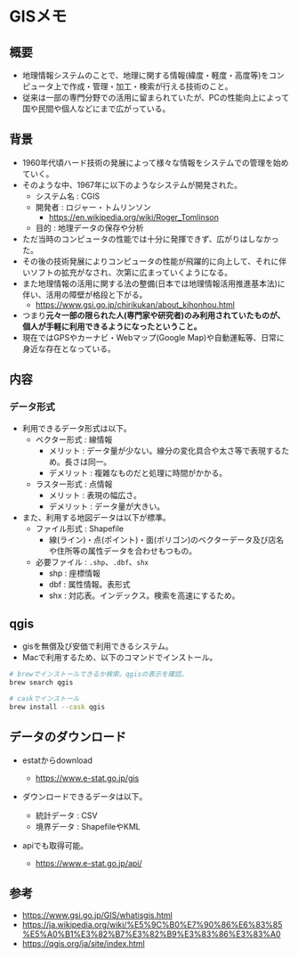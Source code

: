 # GISメモ

## 概要
- 地理情報システムのことで、地理に関する情報(緯度・軽度・高度等)をコンピュータ上で作成・管理・加工・検索が行える技術のこと。
- 従来は一部の専門分野での活用に留まられていたが、PCの性能向上によって国や民間や個人などにまで広がっている。

## 背景
- 1960年代頃ハード技術の発展によって様々な情報をシステムでの管理を始めていく。
- そのような中、1967年に以下のようなシステムが開発された。
  - システム名 : CGIS
  - 開発者 : ロジャー・トムリンソン
    - https://en.wikipedia.org/wiki/Roger_Tomlinson
  - 目的 : 地理データの保存や分析
- ただ当時のコンピュータの性能では十分に発揮できず、広がりはしなかった。
- その後の技術発展によりコンピュータの性能が飛躍的に向上して、それに伴いソフトの拡充がなされ、次第に広まっていくようになる。
- また地理情報の活用に関する法の整備(日本では地理情報活用推進基本法)に伴い、活用の障壁が格段と下がる。
  - https://www.gsi.go.jp/chirikukan/about_kihonhou.html
- つまり**元々一部の限られた人(専門家や研究者)のみ利用されていたものが、個人が手軽に利用できるようになったということ。**
- 現在ではGPSやカーナビ・Webマップ(Google Map)や自動運転等、日常に身近な存在となっている。

## 内容

### データ形式
- 利用できるデータ形式は以下。
  - ベクター形式 : 線情報
    - メリット : データ量が少ない。線分の変化具合や太さ等で表現するため。長さは同一。
    - デメリット : 複雑なものだと処理に時間がかかる。
  - ラスター形式 : 点情報
    - メリット : 表現の幅広さ。
    - デメリット : データ量が大きい。
- また、利用する地図データは以下が標準。
  - ファイル形式 : Shapefile
    - 線(ライン)・点(ポイント)・面(ポリゴン)のベクターデータ及び店名や住所等の属性データを合わせもつもの。
  - 必要ファイル : `.shp`、`.dbf`、`shx`
    - shp : 座標情報
    - dbf : 属性情報。表形式
    - shx : 対応表。インデックス。検索を高速にするため。

## qgis
- gisを無償及び安価で利用できるシステム。
- Macで利用するため、以下のコマンドでインストール。

```bash
# brewでインストールできるか検索。qgisの表示を確認。
brew search qgis

# caskでインストール
brew install --cask qgis
```

## データのダウンロード
- estatからdownload
  - https://www.e-stat.go.jp/gis
- ダウンロードできるデータは以下。
  - 統計データ : CSV
  - 境界データ : ShapefileやKML

- apiでも取得可能。
  - https://www.e-stat.go.jp/api/

## 参考
- https://www.gsi.go.jp/GIS/whatisgis.html
- https://ja.wikipedia.org/wiki/%E5%9C%B0%E7%90%86%E6%83%85%E5%A0%B1%E3%82%B7%E3%82%B9%E3%83%86%E3%83%A0
- https://qgis.org/ja/site/index.html
